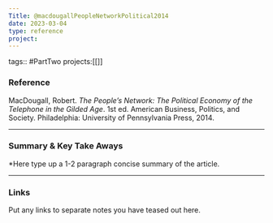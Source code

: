 ```yaml
---
Title: @macdougallPeopleNetworkPolitical2014
date: 2023-03-04
type: reference
project:
---
```


tags:: #PartTwo 
projects:[[]]

### Reference 

MacDougall, Robert. _The People’s Network: The Political Economy of the Telephone in the Gilded Age_. 1st ed. American Business, Politics, and Society. Philadelphia: University of Pennsylvania Press, 2014.


---

### Summary & Key Take Aways

*Here type up a 1-2 paragraph concise summary of the article. 



--- 

### Links
Put any links to separate notes you have teased out here.